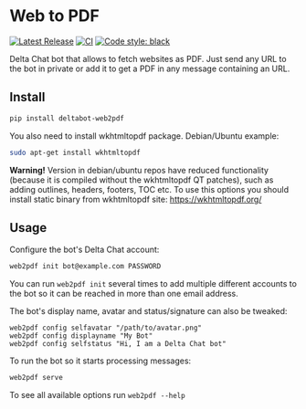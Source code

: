 # Web to PDF

[![Latest Release](https://img.shields.io/pypi/v/deltabot-web2pdf.svg)](https://pypi.org/project/deltabot-web2pdf)
[![CI](https://github.com/deltachat-bot/web2pdf/actions/workflows/python-ci.yml/badge.svg)](https://github.com/deltachat-bot/web2pdf/actions/workflows/python-ci.yml)
[![Code style: black](https://img.shields.io/badge/code%20style-black-000000.svg)](https://github.com/psf/black)

Delta Chat bot that allows to fetch websites as PDF. Just send any URL to the bot
in private or add it to get a PDF in any message containing an URL.

## Install

```sh
pip install deltabot-web2pdf
```

You also need to install wkhtmltopdf package. Debian/Ubuntu example:

```sh
sudo apt-get install wkhtmltopdf
```

**Warning!** Version in debian/ubuntu repos have reduced functionality (because it
is compiled without the wkhtmltopdf QT patches), such as adding outlines, headers,
footers, TOC etc. To use this options you should install static binary from
wkhtmltopdf site: https://wkhtmltopdf.org/

## Usage

Configure the bot's Delta Chat account:

```sh
web2pdf init bot@example.com PASSWORD
```

You can run `web2pdf init` several times to add multiple different accounts to the
bot so it can be reached in more than one email address.

The bot's display name, avatar and status/signature can also be tweaked:

```
web2pdf config selfavatar "/path/to/avatar.png"
web2pdf config displayname "My Bot"
web2pdf config selfstatus "Hi, I am a Delta Chat bot"
```

To run the bot so it starts processing messages:

```sh
web2pdf serve
```

To see all available options run `web2pdf --help`
